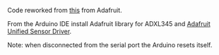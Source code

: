 Code reworked from [this](https://github.com/adafruit/Adafruit_ADXL345/blob/master/examples/sensortest/sensortest.pde) from Adafruit.

From the Arduino IDE install Adafruit library for ADXL345 and
[Adafruit Unified Sensor Driver](https://github.com/adafruit/Adafruit_Sensor).

Note: when disconnected from the serial port the Arduino resets itself.

